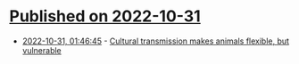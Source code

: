 # [Published on 2022-10-31](index.md)

* [2022-10-31, 01:46:45](https://news.ycombinator.com/item?id=33401104) - [Cultural transmission makes animals flexible, but vulnerable](https://knowablemagazine.org/article/living-world/2022/cultural-transmission-makes-animals-flexible-vulnerable)
